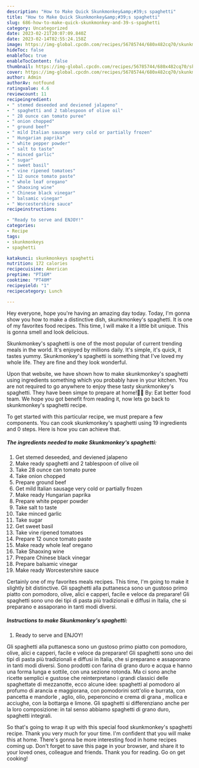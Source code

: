 ```yaml
---
description: "How to Make Quick Skunkmonkey&amp;#39;s spaghetti"
title: "How to Make Quick Skunkmonkey&amp;#39;s spaghetti"
slug: 686-how-to-make-quick-skunkmonkey-and-39-s-spaghetti
category: Uncategorized
date: 2023-02-21T20:07:09.840Z
date: 2023-02-14T02:55:24.158Z
image: https://img-global.cpcdn.com/recipes/56785744/680x482cq70/skunkmonkeys-spaghetti-recipe-main-photo.jpg
hideToc: false
enableToc: true
enableTocContent: false
thumbnail: https://img-global.cpcdn.com/recipes/56785744/680x482cq70/skunkmonkeys-spaghetti-recipe-main-photo.jpg
cover: https://img-global.cpcdn.com/recipes/56785744/680x482cq70/skunkmonkeys-spaghetti-recipe-main-photo.jpg
author: Admin
authorAv: notfound
ratingvalue: 4.6
reviewcount: 11
recipeingredient:
- " stemed deseeded and deviened jalapeno"
- " spaghetti and 2 tablespoon of olive oil"
- " 28 ounce can tomato puree"
- " onion chopped"
- " ground beef"
- " mild Italian sausage very cold or partially frozen"
- " Hungarian paprika"
- " white pepper powder"
- " salt to taste"
- " minced garlic"
- " sugar"
- " sweet basil"
- " vine ripened tomatoes"
- " 12 ounce tomato paste"
- " whole leaf oregano"
- " Shaoxing wine"
- " Chinese black vinegar"
- " balsamic vinegar"
- " Worcestershire sauce"
recipeinstructions:

- "Ready to serve and ENJOY!"
categories:
- Recipe
tags:
- skunkmonkeys
- spaghetti

katakunci: skunkmonkeys spaghetti 
nutrition: 172 calories
recipecuisine: American
preptime: "PT16M"
cooktime: "PT40M"
recipeyield: "1"
recipecategory: Lunch

---
```



Hey everyone, hope you're having an amazing day today. Today, I'm gonna show you how to make a distinctive dish, skunkmonkey&#39;s spaghetti. It is one of my favorites food recipes. This time, I will make it a little bit unique. This is gonna smell and look delicious.

Skunkmonkey&#39;s spaghetti is one of the most popular of current trending meals in the world. It's enjoyed by millions daily. It's simple, it's quick, it tastes yummy. Skunkmonkey&#39;s spaghetti is something that I've loved my whole life. They are fine and they look wonderful.

Upon that website, we have shown how to make skunkmonkey&#39;s spaghetti using ingredients something which you probably have in your kitchen. You are not required to go anywhere to enjoy these tasty skunkmonkey&#39;s spaghetti. They have been simpe to prepare at home!🥰😊 By: Eat better food team. We hope you got benefit from reading it, now lets go back to skunkmonkey&#39;s spaghetti recipe.


To get started with this particular recipe, we must prepare a few components. You can cook skunkmonkey&#39;s spaghetti using 19 ingredients and 0 steps. Here is how you can achieve that.

<!--inarticleads1-->

##### The ingredients needed to make Skunkmonkey&#39;s spaghetti:

1. Get  stemed deseeded, and deviened jalapeno
1. Make ready  spaghetti and 2 tablespoon of olive oil
1. Take  28 ounce can tomato puree
1. Take  onion chopped
1. Prepare  ground beef
1. Get  mild Italian sausage very cold or partially frozen
1. Make ready  Hungarian paprika
1. Prepare  white pepper powder
1. Take  salt to taste
1. Take  minced garlic
1. Take  sugar
1. Get  sweet basil
1. Take  vine ripened tomatoes
1. Prepare  12 ounce tomato paste
1. Make ready  whole leaf oregano
1. Take  Shaoxing wine
1. Prepare  Chinese black vinegar
1. Prepare  balsamic vinegar
1. Make ready  Worcestershire sauce


Certainly one of my favorites meals recipes. This time, I&#39;m going to make it slightly bit distinctive. Gli spaghetti alla puttanesca sono un gustoso primo piatto con pomodoro, olive, alici e capperi, facile e veloce da preparare! Gli spaghetti sono uno dei tipi di pasta più tradizionali e diffusi in Italia, che si preparano e assaporano in tanti modi diversi. 

<!--inarticleads2-->

##### Instructions to make Skunkmonkey&#39;s spaghetti:


1. Ready to serve and ENJOY!

Gli spaghetti alla puttanesca sono un gustoso primo piatto con pomodoro, olive, alici e capperi, facile e veloce da preparare! Gli spaghetti sono uno dei tipi di pasta più tradizionali e diffusi in Italia, che si preparano e assaporano in tanti modi diversi. Sono prodotti con farina di grano duro e acqua e hanno una forma lunga e sottile, con una sezione rotonda. Ma ci sono anche ricette semplici e gustose che reinterpretano i grandi classici delle spaghettate di mezzanotte, ecco alcune idee: spaghetti al pomodoro al profumo di arancia e maggiorana, con pomodorini sott&#39;olio e burrata, con pancetta e mandorle , aglio, olio, peperoncino e crema di grana , mollica e acciughe, con la bottarga e limone. Gli spaghetti si differenziano anche per la loro composizione: in tal senso abbiamo spaghetti di grano duro, spaghetti integrali. 

So that's going to wrap it up with this special food skunkmonkey&#39;s spaghetti recipe. Thank you very much for your time. I'm confident that you will make this at home. There's gonna be more interesting food in home recipes coming up. Don't forget to save this page in your browser, and share it to your loved ones, colleague and friends. Thank you for reading. Go on get cooking!
